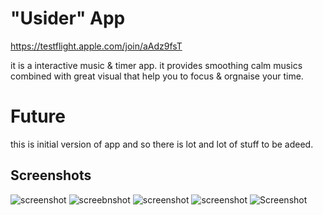 # "Usider" App

https://testflight.apple.com/join/aAdz9fsT

it is a interactive music & timer app. it provides smoothing calm musics combined with great visual that help you to focus & orgnaise your time.

# Future
this is initial version of app and so there is lot and lot of stuff to be adeed. 

## Screenshots

![screenshot](image-1.png)
![screebnshot](image-2.png)
![screenshot](image-3.png)
![screenshot](image-4.png)
![Screenshot](image-5.png)

